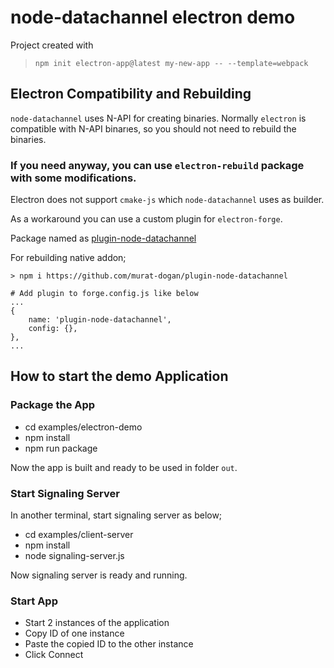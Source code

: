 # node-datachannel electron demo

Project created with

> `npm init electron-app@latest my-new-app -- --template=webpack`

## Electron Compatibility and Rebuilding

`node-datachannel` uses N-API for creating binaries. Normally `electron` is compatible with N-API binarıes, so you should not need to rebuild the binaries.

### If you need anyway, you can use `electron-rebuild` package with some modifications.

Electron does not support `cmake-js` which `node-datachannel` uses as builder.

As a workaround you can use a custom plugin for `electron-forge`.

Package named as [plugin-node-datachannel](https://github.com/murat-dogan/plugin-node-datachannel)

For rebuilding native addon;

```
> npm i https://github.com/murat-dogan/plugin-node-datachannel

# Add plugin to forge.config.js like below
...
{
    name: 'plugin-node-datachannel',
    config: {},
},
...
```

## How to start the demo Application

### Package the App

-   cd examples/electron-demo
-   npm install
-   npm run package

Now the app is built and ready to be used in folder `out`.

### Start Signaling Server

In another terminal, start signaling server as below;

-   cd examples/client-server
-   npm install
-   node signaling-server.js

Now signaling server is ready and running.

### Start App

-   Start 2 instances of the application
-   Copy ID of one instance
-   Paste the copied ID to the other instance
-   Click Connect
